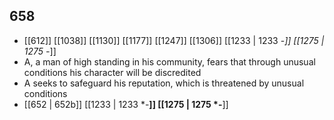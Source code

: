 ## 658
- [[612]] [[1038]] [[1130]] [[1177]] [[1247]] [[1306]] [[1233 | 1233 -*]] [[1275 | 1275 -*]] 
- A, a man of high standing in his community, fears that through unusual conditions his character will be discredited
- A seeks to safeguard his reputation, which is threatened by unusual conditions
- [[652 | 652b]] [[1233 | 1233 *-**]] [[1275 | 1275 *-**]] 

